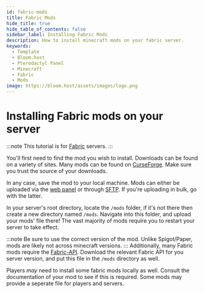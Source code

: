 ```yaml
---
id: fabric-mods
title: Fabric Mods
hide_title: true
hide_table_of_contents: false
sidebar_label: Installing Fabric Mods
description: How to install minecraft mods on your fabric server.
keywords:
  - Template
  - Bloom.host
  - Pterodactyl Panel
  - Minecraft
  - Fabric
  - Mods
image: https://bloom.host/assets/images/logo.png
---
```

# Installing Fabric mods on your server
:::note
This tutorial is for [Fabric](https://fabricmc.org) servers.
:::

You'll first need to find the mod you wish to install. Downloads can be found on a variety of sites. Many mods can be found on [CurseForge](https://www.curseforge.com/minecraft/mc-mods/fabric). Make sure you trust the source of your downloads.

In any case, save the mod to your local machine. Mods can either be uploaded via the [web panel](https://mc.bloom.host) or through [SFTP](https://docs.bloom.host/how-to-use-sftp). If you're uploading in bulk, go with the latter.

In your server's root directory, locate the `/mods` folder, if it's not there then create a new directory named `/mods`. Navigate into this folder, and upload your mods' file there! The vast majority of mods require you to restart your server to take effect.

:::note
Be sure to use the correct version of the mod. Unlike Spigot/Paper, mods are likely not across minecraft versions.
:::
Additionally, many Fabric mods require the [Fabric-API](https://www.curseforge.com/minecraft/mc-mods/fabric-api). Download the relevant Fabric API for you server version, and put this file in the `/mods` directory as well.

Players *may* need to install some fabric mods locally as well. Consult the documentation of your mod to see if this is required. Some mods may provide a seperate file for players and servers.

